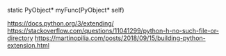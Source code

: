 static PyObject* myFunc(PyObject* self)


https://docs.python.org/3/extending/
https://stackoverflow.com/questions/11041299/python-h-no-such-file-or-directory
https://martinopilia.com/posts/2018/09/15/building-python-extension.html